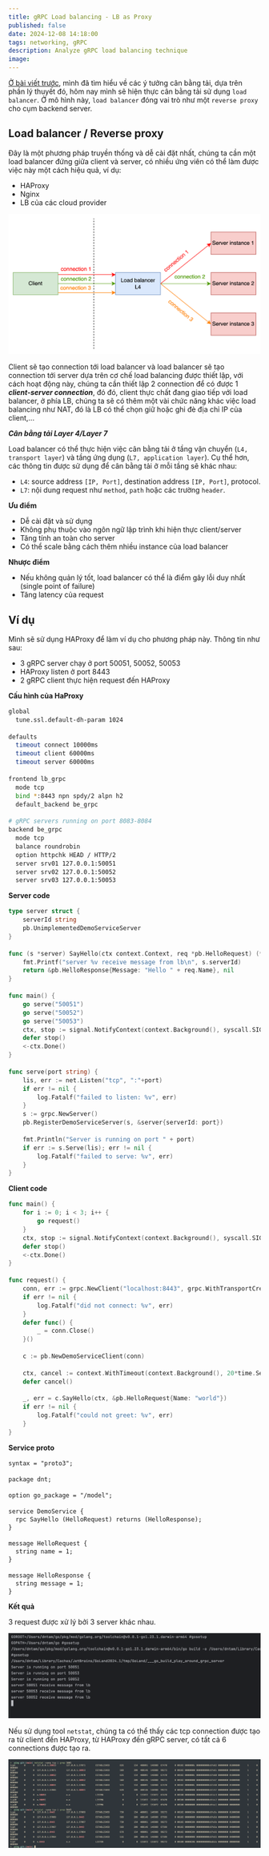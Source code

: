 ```yaml
---
title: gRPC Load balancing - LB as Proxy
published: false
date: 2024-12-08 14:18:00
tags: networking, gRPC
description: Analyze gRPC load balancing technique
image: 
---
```


[Ở bài viết trước](https://abcxyz), mình đã tìm hiểu về các ý tưởng cân bằng tải, dựa trên phần lý thuyết đó, hôm nay mình sẽ hiện thực cân bằng tải sử dụng `load balancer`. Ở mô hình này, `load balancer` đóng vai trò như một `reverse proxy` cho cụm backend server.

## Load balancer / Reverse proxy

Đây là một phương pháp truyền thống và dễ cài đặt nhất, chúng ta cần một load balancer đứng giữa client và server, có nhiều ứng viên có thể làm được việc này một cách hiệu quả, ví dụ:
- HAProxy
- Nginx
- LB của các cloud provider

![lb-proxy](img/grpc-loadbalacning-lb-proxy.png)

Client sẽ tạo connection tới load balancer và load balancer sẽ tạo connection tới server dựa trên cơ chế load balancing được thiết lập, với cách hoạt động này, chúng ta cần thiết lập 2 connection để có được 1 ***client-server connection***, đó đó, client thực chất đang giao tiếp với load balancer, ở phía LB, chúng ta sẽ có thêm một vài chức năng khác việc load balancing như NAT, đó là LB có thể chọn giữ hoặc ghi đè địa chỉ IP của client,...

***Cân bằng tải Layer 4/Layer 7***

Load balancer có thể thực hiện việc cân bằng tải ở tầng vận chuyển (`L4, transport layer`) và tầng ứng dụng (`L7, application layer`). Cụ thể hơn, các thông tin được sử dụng để cân bằng tải ở mỗi tầng sẽ khác nhau:
- `L4`: source address `[IP, Port]`, destination address `[IP, Port]`, protocol.
- `L7`: nội dung request như `method`, `path` hoặc các trường `header`.


**Ưu điểm**
- Dễ cài đặt và sử dụng
- Không phụ thuộc vào ngôn ngữ lập trình khi hiện thực client/server
- Tăng tính an toàn cho server
- Có thể scale bằng cách thêm nhiều instance của load balancer

**Nhược điểm**
- Nếu không quản lý tốt, load balancer có thể là điểm gây lỗi duy nhất (single point of failure)
- Tăng latency của request

## Ví dụ

Mình sẽ sử dụng HAProxy để làm ví dụ cho phương pháp này. Thông tin như sau:
- 3 gRPC server chạy ở port 50051, 50052, 50053
- HAProxy listen ở port 8443
- 2 gRPC client thực hiện request đến HAProxy

**Cấu hình của HaProxy**
```bash
global
  tune.ssl.default-dh-param 1024

defaults
  timeout connect 10000ms
  timeout client 60000ms
  timeout server 60000ms

frontend lb_grpc
  mode tcp
  bind *:8443 npn spdy/2 alpn h2
  default_backend be_grpc

# gRPC servers running on port 8083-8084
backend be_grpc
  mode tcp
  balance roundrobin
  option httpchk HEAD / HTTP/2
  server srv01 127.0.0.1:50051
  server srv02 127.0.0.1:50052
  server srv03 127.0.0.1:50053
```

**Server code**
```go
type server struct {
	serverId string
	pb.UnimplementedDemoServiceServer
}

func (s *server) SayHello(ctx context.Context, req *pb.HelloRequest) (*pb.HelloResponse, error) {
	fmt.Printf("server %v receive message from lb\n", s.serverId)
	return &pb.HelloResponse{Message: "Hello " + req.Name}, nil
}

func main() {
	go serve("50051")
	go serve("50052")
	go serve("50053")
	ctx, stop := signal.NotifyContext(context.Background(), syscall.SIGINT, syscall.SIGTERM)
	defer stop()
	<-ctx.Done()
}

func serve(port string) {
	lis, err := net.Listen("tcp", ":"+port)
	if err != nil {
		log.Fatalf("failed to listen: %v", err)
	}
	s := grpc.NewServer()
	pb.RegisterDemoServiceServer(s, &server{serverId: port})

	fmt.Println("Server is running on port " + port)
	if err := s.Serve(lis); err != nil {
		log.Fatalf("failed to serve: %v", err)
	}
}
```

**Client code**
```go
func main() {
	for i := 0; i < 3; i++ {
		go request()
	}
	ctx, stop := signal.NotifyContext(context.Background(), syscall.SIGINT, syscall.SIGTERM)
	defer stop()
	<-ctx.Done()
}

func request() {
	conn, err := grpc.NewClient("localhost:8443", grpc.WithTransportCredentials(insecure.NewCredentials()))
	if err != nil {
		log.Fatalf("did not connect: %v", err)
	}
	defer func() {
		_ = conn.Close()
	}()

	c := pb.NewDemoServiceClient(conn)

	ctx, cancel := context.WithTimeout(context.Background(), 20*time.Second)
	defer cancel()

	_, err = c.SayHello(ctx, &pb.HelloRequest{Name: "world"})
	if err != nil {
		log.Fatalf("could not greet: %v", err)
	}
}
```

**Service proto**
```
syntax = "proto3";

package dnt;

option go_package = "/model";

service DemoService {
  rpc SayHello (HelloRequest) returns (HelloResponse);
}

message HelloRequest {
  string name = 1;
}

message HelloResponse {
  string message = 1;
}
```

**Kết quả**

3 request được xử lý bởi 3 server khác nhau.

![grpc-server-lb](img/grpc-server-lb.png)

Nếu sử dụng tool `netstat`, chúng ta có thể thấy các tcp connection được tạo ra từ client đến HAProxy, từ HAProxy đến gRPC server, có tất cả 6 connections được tạo ra.

![grpc-netstat](img/grpc-netstat.png)